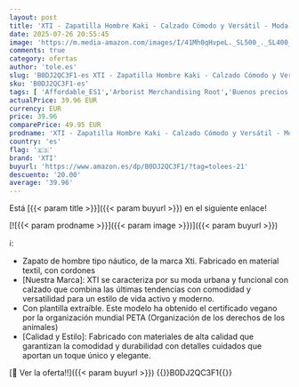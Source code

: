 ```yaml
---
layout: post
title: 'XTI - Zapatilla Hombre Kaki - Calzado Cómodo y Versátil - Moda Casual - Modelo 14357602  Talla 43 '
date: 2025-07-26 20:55:45
image: 'https://m.media-amazon.com/images/I/41Mh0qHvpeL._SL500_._SL400_.jpg'
comments: true
category: ofertas
author: 'tole.es'
slug: 'B0DJ2QC3F1-es XTI - Zapatilla Hombre Kaki - Calzado Cómodo y Versátil -...'
sku: 'B0DJ2QC3F1-es'
tags: [ 'Affordable_ES1','Arborist Merchandising Root','Buenos precios en moda','Compre 2, obtenga un 10 % de descuento','Compre 2, obtenga un 10 % de descuento_Shoes 1','Look good for less - Men ES','Luzca bien a precios bajos','Moda','Moda Hombre','Self Service','Shoes','Special Features Stores','Top Brands Fashion Selection','Top brands','Zapatillas casual para hombre','Zapatillas deportivas y de moda para hombre','Zapatos para hombre','c8538d25-3af9-48d3-aeff-5f3ce5572a36_0','c8538d25-3af9-48d3-aeff-5f3ce5572a36_1701','c8538d25-3af9-48d3-aeff-5f3ce5572a36_1801','c8538d25-3af9-48d3-aeff-5f3ce5572a36_2101','c8538d25-3af9-48d3-aeff-5f3ce5572a36_3901','c8538d25-3af9-48d3-aeff-5f3ce5572a36_4401','c8538d25-3af9-48d3-aeff-5f3ce5572a36_5001','c8538d25-3af9-48d3-aeff-5f3ce5572a36_7601','top brands_shoes','xti','zapatilla','🇪🇸', ]
actualPrice: 39.96 EUR
currency: EUR
price: 39.96
comparePrice: 49.95 EUR
prodname: 'XTI - Zapatilla Hombre Kaki - Calzado Cómodo y Versátil - Moda Casual - Modelo 14357602  Talla 43 '
country: 'es'
flag: '🇪🇸'
brand: 'XTI'
buyurl: 'https://www.amazon.es/dp/B0DJ2QC3F1/?tag=tolees-21'
descuento: '20.00'
average: '39.96'
---
```


Está [{{< param title >}}]({{< param buyurl >}}) en el siguiente enlace!

[![{{< param prodname >}}]({{< param image >}})]({{< param buyurl >}})

ℹ️:

- Zapato de hombre tipo náutico, de la marca Xti. Fabricado en material textil, con cordones
- [Nuestra Marca]: XTI se caracteriza por su moda urbana y funcional con calzado que combina las últimas tendencias con comodidad y versatilidad para un estilo de vida activo y moderno.
- Con plantilla extraíble. Este modelo ha obtenido el certificado vegano por la organización mundial PETA (Organización de los derechos de los animales)
- [Calidad y Estilo]: Fabricado con materiales de alta calidad que garantizan la comodidad y durabilidad con detalles cuidados que aportan un toque único y elegante.

[🛒 Ver la oferta!!]({{< param buyurl >}})
{{<world>}}B0DJ2QC3F1{{</world>}}
